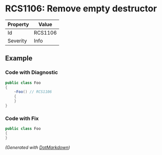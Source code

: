 # RCS1106: Remove empty destructor

| Property | Value   |
| -------- | ------- |
| Id       | RCS1106 |
| Severity | Info    |

## Example

### Code with Diagnostic

```csharp
public class Foo
{
    ~Foo() // RCS1106
    {
    }
}
```

### Code with Fix

```csharp
public class Foo
{
}
```


*\(Generated with [DotMarkdown](http://github.com/JosefPihrt/DotMarkdown)\)*